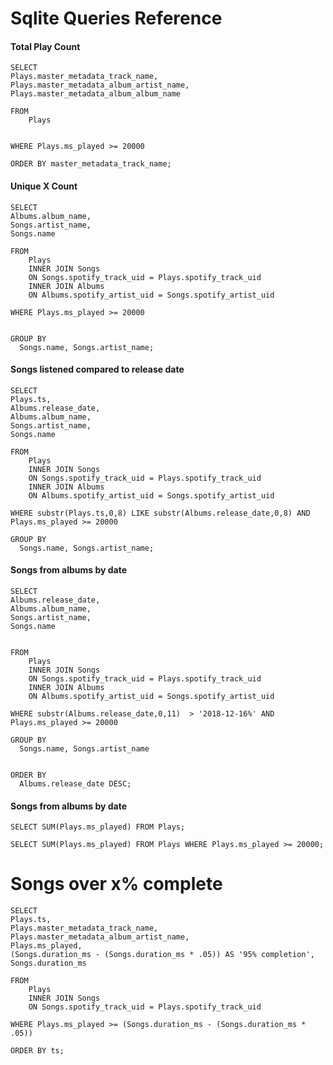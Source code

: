 # Sqlite Queries Reference

#### Total Play Count

```
SELECT
Plays.master_metadata_track_name,
Plays.master_metadata_album_artist_name,
Plays.master_metadata_album_album_name

FROM
    Plays


WHERE Plays.ms_played >= 20000

ORDER BY master_metadata_track_name;
```



#### Unique X Count

```
SELECT
Albums.album_name,
Songs.artist_name,
Songs.name

FROM
    Plays
    INNER JOIN Songs 
	ON Songs.spotify_track_uid = Plays.spotify_track_uid
	INNER JOIN Albums 
	ON Albums.spotify_artist_uid = Songs.spotify_artist_uid

WHERE Plays.ms_played >= 20000


GROUP BY 
  Songs.name, Songs.artist_name;
```  
 

#### Songs listened compared to release date

```
SELECT
Plays.ts,
Albums.release_date,
Albums.album_name,
Songs.artist_name,
Songs.name

FROM
    Plays
    INNER JOIN Songs 
	ON Songs.spotify_track_uid = Plays.spotify_track_uid
	INNER JOIN Albums 
	ON Albums.spotify_artist_uid = Songs.spotify_artist_uid
	
WHERE substr(Plays.ts,0,8) LIKE substr(Albums.release_date,0,8) AND Plays.ms_played >= 20000

GROUP BY 
  Songs.name, Songs.artist_name;
```



#### Songs from albums by date

```
SELECT
Albums.release_date,
Albums.album_name,
Songs.artist_name,
Songs.name


FROM
    Plays
    INNER JOIN Songs 
	ON Songs.spotify_track_uid = Plays.spotify_track_uid
	INNER JOIN Albums 
	ON Albums.spotify_artist_uid = Songs.spotify_artist_uid
	
WHERE substr(Albums.release_date,0,11)  > '2018-12-16%' AND Plays.ms_played >= 20000

GROUP BY 
  Songs.name, Songs.artist_name
  

ORDER BY 
  Albums.release_date DESC;
```

#### Songs from albums by date

`SELECT SUM(Plays.ms_played) FROM Plays;`

`SELECT SUM(Plays.ms_played) FROM Plays WHERE Plays.ms_played >= 20000;`

# Songs over x% complete
```
SELECT
Plays.ts,
Plays.master_metadata_track_name,
Plays.master_metadata_album_artist_name,
Plays.ms_played,
(Songs.duration_ms - (Songs.duration_ms * .05)) AS '95% completion',
Songs.duration_ms

FROM
    Plays
    INNER JOIN Songs 
	ON Songs.spotify_track_uid = Plays.spotify_track_uid

WHERE Plays.ms_played >= (Songs.duration_ms - (Songs.duration_ms * .05))

ORDER BY ts;
```
